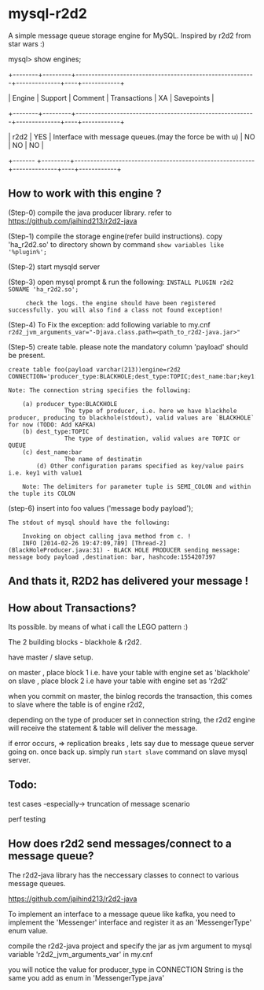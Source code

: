 mysql-r2d2
==========

A simple message queue storage engine for MySQL.  Inspired by r2d2 from star wars :)


mysql> show engines;

+--------+---------+---------------------------------------------------------+--------------+----+------------+

| Engine | Support | Comment                                                 | Transactions | XA | Savepoints |

+--------+---------+---------------------------------------------------------+--------------+----+------------+

| r2d2   | YES     | Interface with message queues.(may the force be with u) | NO           | NO | NO         |

+------- +---------+---------------------------------------------------------+--------------+----+------------+


How to work with this engine ?
-----------------------------

(Step-0) compile the java producer library. refer to https://github.com/jaihind213/r2d2-java

(Step-1) compile the storage engine(refer build instructions). copy 'ha_r2d2.so' to directory shown by command `show variables like '%plugin%';`

(Step-2) start mysqld server

(Step-3) open mysql prompt & run the following: `INSTALL PLUGIN r2d2 SONAME 'ha_r2d2.so';`

         check the logs. the engine should have been registered successfully. you will also find a class not found exception! 

(Step-4) To Fix the exception: add following variable to my.cnf `r2d2_jvm_arguments_var="-Djava.class.path=<path_to_r2d2-java.jar>"`

(Step-5) create table. please note the mandatory column 'payload' should be present. 

	create table foo(payload varchar(213))engine=r2d2  CONNECTION='producer_type:BLACKHOLE;dest_type:TOPIC;dest_name:bar;key1:value1';

	Note: The connection string specifies the following:
	
		(a) producer_type:BLACKHOLE
                    The type of producer, i.e. here we have blackhole producer, producing to blackhole(stdout), valid values are `BLACKHOLE` for now (TODO: Add KAFKA)
 		(b) dest_type:TOPIC 
                    The type of destination, valid values are TOPIC or QUEUE
		(c) dest_name:bar
                    The name of destinatin
	        (d) Other configuration params specified as key/value pairs i.e. key1 with value1
 
        Note: The delimiters for parameter tuple is SEMI_COLON and within the tuple its COLON


(step-6) insert into foo values ('message body payload');
	
	The stdout of mysql should have the following:

        Invoking on object calling java method from c. !
        INFO [2014-02-26 19:47:09,789] [Thread-2] (BlackHoleProducer.java:31) - BLACK HOLE PRODUCER sending message: message body payload ,destination: bar, hashcode:1554207397
 


And thats it, R2D2 has delivered your message !   
--------------------------------------------------

How about Transactions?
-----------------------
Its possible. by means of what i call the LEGO pattern :) 

The 2 building blocks - blackhole & r2d2.

have master / slave setup.

on master , place block 1 i.e. have your table with engine set as 'blackhole'
on slave , place block 2 i.e have your table with engine set as 'r2d2'

when you commit on master, the binlog records the transaction, this comes to slave where the table is of engine r2d2,

depending on the type of producer set in connection string, the r2d2 engine will receive the statement & table will deliver the message. 

if error occurs, => replication breaks , lets say due to message queue server going on. once back up. simply run `start slave` command on slave mysql server.

Todo:
----------
test cases -especially-> truncation of message scenario

perf testing

How does r2d2 send messages/connect to a message queue?
----------------------------------------------

The r2d2-java library has the neccessary classes to connect to various message queues. 

https://github.com/jaihind213/r2d2-java

To implement an interface to a message queue like kafka, you need to implement the 'Messenger' interface and register it as an 'MessengerType' enum value.

compile the r2d2-java project and specify the jar as jvm argument to mysql variable 'r2d2_jvm_arguments_var' in my.cnf

you will notice the value for producer_type in CONNECTION String is the same you add as enum in 'MessengerType.java' 
